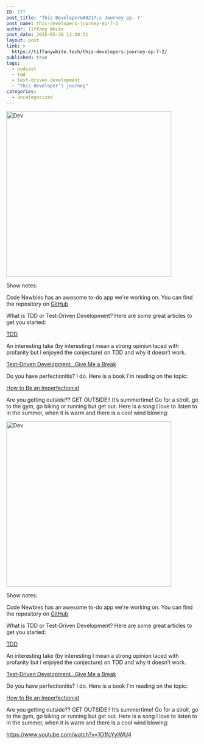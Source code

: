 ```yaml
---
ID: 277
post_title: 'This Developer&#8217;s Journey ep. 7'
post_name: this-developers-journey-ep-7-2
author: Tiffany White
post_date: 2015-05-30 13:30:31
layout: post
link: >
  https://tiffanywhite.tech/this-developers-journey-ep-7-2/
published: true
tags:
  - podcast
  - tdd
  - test-driven development
  - "this developer's journey"
categories:
  - Uncategorized
---
```



<img class=" aligncenter" src="http://helloburgh.me/wp-content/uploads/2015/05/wpid-Dev-Logo3.png" alt="Dev" width="433" height="433" />

Show notes:

Code Newbies has an awesome to-do app we're working on. You can find the repository on <a href="https://github.com/ajose01/newbie-todo">GitHub</a>

What is TDD or Test-Driven Development? Here are some great articles to get you started:

<a href="https://github.com/ajose01/newbie-todo">TDD</a>

An interesting take (by interesting I mean a strong opinion laced with profanity but I enjoyed the conjecture) on TDD and why it doesn’t work.

<a href="http://www.writemoretests.com/2011/09/test-driven-development-give-me-break.html">Test-Driven Development…Give Me a Break</a>

Do you have perfectionitis? I do. Here is a book I'm reading on the topic:

<a href="http://www.amazon.com/gp/product/B00UMG535Y/ref=as_li_tl?ie=UTF8&amp;camp=1789&amp;creative=9325&amp;creativeASIN=B00UMG535Y&amp;linkCode=as2&amp;tag=dghemailimperfectionist-20&amp;linkId=SPFLWHIELI2533YD">How to Be an Imperfectionist</a>

Are you getting outside?? GET OUTSIDE!! It’s summertime! Go for a stroll, go to the gym, go biking or running but get out. Here is a song I love to listen to in the summer, when it is warm and there is a cool wind blowing:




<img class=" aligncenter" src="http://helloburgh.me/wp-content/uploads/2015/05/wpid-Dev-Logo3.png" alt="Dev" width="433" height="433" />

Show notes:

Code Newbies has an awesome to-do app we're working on. You can find the repository on <a href="https://github.com/ajose01/newbie-todo">GitHub</a>

What is TDD or Test-Driven Development? Here are some great articles to get you started:

<a href="https://github.com/ajose01/newbie-todo">TDD</a>

An interesting take (by interesting I mean a strong opinion laced with profanity but I enjoyed the conjecture) on TDD and why it doesn’t work.

<a href="http://www.writemoretests.com/2011/09/test-driven-development-give-me-break.html">Test-Driven Development…Give Me a Break</a>

Do you have perfectionitis? I do. Here is a book I'm reading on the topic:

<a href="http://www.amazon.com/gp/product/B00UMG535Y/ref=as_li_tl?ie=UTF8&amp;camp=1789&amp;creative=9325&amp;creativeASIN=B00UMG535Y&amp;linkCode=as2&amp;tag=dghemailimperfectionist-20&amp;linkId=SPFLWHIELI2533YD">How to Be an Imperfectionist</a>

Are you getting outside?? GET OUTSIDE!! It’s summertime! Go for a stroll, go to the gym, go biking or running but get out. Here is a song I love to listen to in the summer, when it is warm and there is a cool wind blowing:





https://www.youtube.com/watch?v=1O1fcYyIWU4